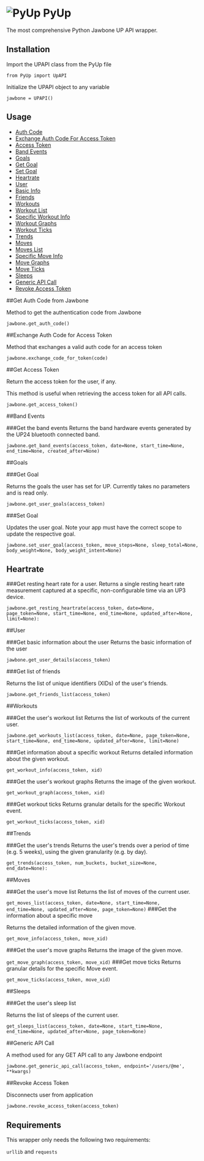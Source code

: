 
![PyUp](https://jawbone.com/images/products/up/support/support-nav.png)
PyUp
===========
The most comprehensive Python Jawbone UP API wrapper.

Installation
------------

Import the UPAPI class from the PyUp file

`from PyUp import UpAPI`

Initialize the UPAPI object to any variable

`jawbone = UPAPI()`


Usage
-----

- [Auth Code](#get-auth-code-from-jawbone)
- [Exchange Auth Code For Access Token](#exchange-auth-code-for-access-token)
- [Access Token](#get-access-token)
- [Band Events](#band-events)
- [Goals](#goals)
 - [Get Goal](#get-goal)
 - [Set Goal](#set-goal)
- [Heartrate](#heartrate)
- [User](#user)
 - [Basic Info](#get-basic-information-about-the-user)
 - [Friends](#get-list-of-friends)
- [Workouts](#heartrate)
 - [Workout List](#get-the-users-workout-list)
 - [Specific Workout Info](#get-information-about-a-specific-workout)
 - [Workout Graphs](#get-the-users-workout-graphs)
 - [Workout Ticks](#get-workout-ticks)
- [Trends](#trends)
- [Moves](#moves)
 - [Moves List](#get-the-users-move-list)
 - [Specific Move Info](#get-the-information-about-a-specific-move)
 - [Move Graphs](#get-the-users-move-graphs)
 - [Move Ticks](#get-move-ticks)
- [Sleeps](#sleeps)
- [Generic API Call](#generic-api-call)
- [Revoke Access Token](#revoke-access-token)

##Get Auth Code from Jawbone

Method to get the authentication code from Jawbone

`jawbone.get_auth_code()`


##Exchange Auth Code for Access Token

Method that exchanges a valid auth code for an access token

`jawbone.exchange_code_for_token(code)`


##Get Access Token

Return the access token for the user, if any. 

This method is useful when retrieving the access token for all API calls.

`jawbone.get_access_token()`


##Band Events 

###Get the band events
Returns the band hardware events generated by the UP24 bluetooth connected band.

`jawbone.get_band_events(access_token, date=None, start_time=None, end_time=None, created_after=None)`

##Goals 

###Get Goal

Returns the goals the user has set for UP. Currently takes no parameters and is read only.

`jawbone.get_user_goals(access_token)`   

###Set Goal

Updates the user goal. Note your app must have the correct scope to update the respective goal.

`jawbone.set_user_goal(access_token, move_steps=None, sleep_total=None, body_weight=None, body_weight_intent=None)`

## Heartrate
###Get resting heart rate for a user.
Returns a single resting heart rate measurement captured at a specific, non-configurable time via an UP3 device.

`jawbone.get_resting_heartrate(access_token, date=None, page_token=None, start_time=None, end_time=None,
                              updated_after=None,
                              limit=None):`
                              
##User

###Get basic information about the user
Returns the basic information of the user

`jawbone.get_user_details(access_token)`

###Get list of friends

Returns the list of unique identifiers (XIDs) of the user's friends.

`jawbone.get_friends_list(access_token)`


##Workouts

###Get the user's workout list
Returns the list of workouts of the current user.

`jawbone.get_workouts_list(access_token, date=None, page_token=None, start_time=None, end_time=None, updated_after=None,
                          limit=None)`

###Get information about a specific workout
Returns detailed information about the given workout.

`get_workout_info(access_token, xid)`

###Get the user's workout graphs
Returns the image of the given workout.

`get_workout_graph(access_token, xid)`

###Get workout ticks
Returns granular details for the specific Workout event.

`get_workout_ticks(access_token, xid)`


##Trends

###Get the user's trends
Returns the user's trends over a period of time (e.g. 5 weeks), using the given granularity (e.g. by day).

`get_trends(access_token, num_buckets, bucket_size=None, end_date=None):
`

##Moves

###Get the user's move list
Returns the list of moves of the current user.

`get_moves_list(access_token, date=None, start_time=None, end_time=None, updated_after=None,
                       page_token=None)`
###Get the information about a specific move

Returns the detailed information of the given move.

`get_move_info(access_token, move_xid)`


###Get the user's move graphs
Returns the image of the given move.

`get_move_graph(access_token, move_xid)`
###Get move ticks
Returns granular details for the specific Move event.

`get_move_ticks(access_token, move_xid)`

##Sleeps

###Get the user's sleep list

Returns the list of sleeps of the current user.

`get_sleeps_list(access_token, date=None, start_time=None, end_time=None, updated_after=None,
                        page_token=None)`


##Generic API Call

A method used for any GET API call to any Jawbone endpoint

`jawbone.get_generic_api_call(access_token, endpoint='/users/@me', **kwargs)`


##Revoke Access Token

Disconnects user from application

`jawbone.revoke_access_token(access_token)`

Requirements
------------

This wrapper only needs the following two requirements:

`urllib` and `requests` 
